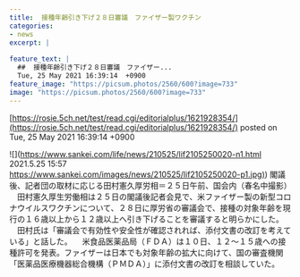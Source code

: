 ```yaml
---
title:  接種年齢引き下げ２８日審議　ファイザー製ワクチン  
categories:
- news
excerpt: |
  
feature_text: |
  ##  接種年齢引き下げ２８日審議　ファイザー...
  Tue, 25 May 2021 16:39:14  +0900
feature_image: "https://picsum.photos/2560/600?image=733"
image: "https://picsum.photos/2560/600?image=733"
---
```


[https://rosie.5ch.net/test/read.cgi/editorialplus/1621928354/](https://rosie.5ch.net/test/read.cgi/editorialplus/1621928354/)
posted on Tue, 25 May 2021 16:39:14  +0900

<!--more-->

![](https://www.sankei.com/life/news/210525/lif2105250020-n1.html 2021.5.25 15:57 [https://www.sankei.com/images/news/210525/lif2105250020-p1.jpg)](https://www.sankei.com/images/news/210525/lif2105250020-p1.jpg)) 閣議後、記者団の取材に応じる田村憲久厚労相＝２５日午前、国会内（春名中撮影） 　田村憲久厚生労働相は２５日の閣議後記者会見で、米ファイザー製の新型コロナウイルスワクチンについて、２８日に厚労省の審議会で、接種の対象年齢を現行の１６歳以上から１２歳以上へ引き下げることを審議すると明らかにした。 　田村氏は「審議会で有効性や安全性が確認されれば、添付文書の改訂を考えている」と話した。 　米食品医薬品局（ＦＤＡ）は１０日、１２〜１５歳への接種許可を発表。ファイザーは日本でも対象年齢の拡大に向けて、国の審査機関「医薬品医療機器総合機構（ＰＭＤＡ）」に添付文書の改訂を相談していた。
